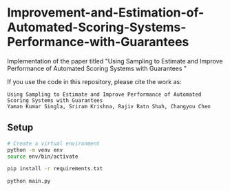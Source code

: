 # Improvement-and-Estimation-of-Automated-Scoring-Systems-Performance-with-Guarantees
Implementation of the paper titled "Using Sampling to Estimate and Improve Performance of Automated Scoring Systems with Guarantees "

If you use the code in this repository, please cite the work as:
```
Using Sampling to Estimate and Improve Performance of Automated Scoring Systems with Guarantees 
Yaman Kumar Singla, Sriram Krishna, Rajiv Ratn Shah, Changyou Chen
```

## Setup

``` sh
# Create a virtual environment
python -m venv env
source env/bin/activate

pip install -r requirements.txt

python main.py
```
